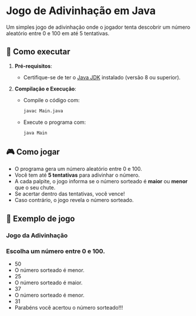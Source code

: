 # Jogo de Adivinhação em Java

Um simples jogo de adivinhação onde o jogador tenta descobrir um número aleatório entre 0 e 100 em até 5 tentativas.

## 🚀 Como executar

1. **Pré-requisitos**:
   - Certifique-se de ter o [Java JDK](https://www.oracle.com/java/technologies/javase-jdk11-downloads.html) instalado (versão 8 ou superior).

2. **Compilação e Execução**:
   - Compile o código com:
     ```bash
     javac Main.java
     ```
   - Execute o programa com:
     ```bash
     java Main
     ```

## 🎮 Como jogar
- O programa gera um número aleatório entre 0 e 100.
- Você tem até **5 tentativas** para adivinhar o número.
- A cada palpite, o jogo informa se o número sorteado é **maior** ou **menor** que o seu chute.
- Se acertar dentro das tentativas, você vence!
- Caso contrário, o jogo revela o número sorteado.

## 📝 Exemplo de jogo
### Jogo da Adivinhação
### Escolha um número entre 0 e 100.
- 50
- O número sorteado é menor.
- 25
- O número sorteado é maior.
- 37
- O número sorteado é menor.
- 31
- Parabéns você acertou o número sorteado!!!
